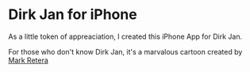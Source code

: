 Dirk Jan for iPhone
===================

As a little token of appreaciation, I created this iPhone App for Dirk Jan.

For those who don't know Dirk Jan, it's a marvalous cartoon created by [Mark Retera](http://www.comichouse.nl/en/illustration/2d/retera/)
